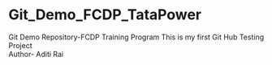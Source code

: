 # Git_Demo_FCDP_TataPower
Git Demo Repository-FCDP Training Program
This is my first Git Hub Testing Project
<br>
Author- Aditi Rai
